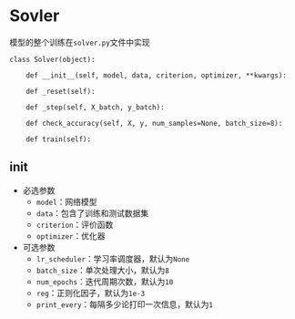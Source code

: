 
# Sovler

模型的整个训练在`solver.py`文件中实现

```
class Solver(object):

    def __init__(self, model, data, criterion, optimizer, **kwargs):

    def _reset(self):

    def _step(self, X_batch, y_batch):

    def check_accuracy(self, X, y, num_samples=None, batch_size=8):

    def train(self):
```

## __init__

* 必选参数
    * `model`：网络模型
    * `data`：包含了训练和测试数据集
    * `criterion`：评价函数
    * `optimizer`：优化器
* 可选参数
    * `lr_scheduler`：学习率调度器，默认为`None`
    * `batch_size`：单次处理大小，默认为`8`
    * `num_epochs`：迭代周期次数，默认为`10`
    * `reg`：正则化因子，默认为`1e-3`
    * `print_every`：每隔多少论打印一次信息，默认为`1`
